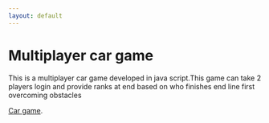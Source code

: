 ```yaml
---
layout: default
---
```




# Multiplayer car game

This is a multiplayer car game developed in java script.This game can take 2 players login and provide ranks at end based on who finishes end line first overcoming obstacles

[Car game](https://github.com/KaviyaSubramanian706/animals).

